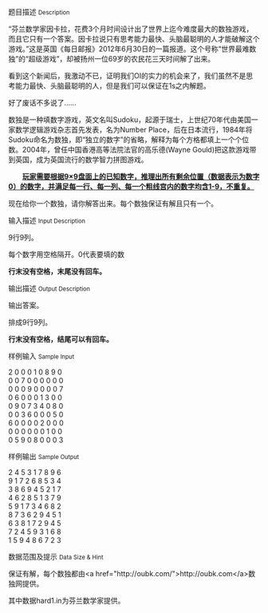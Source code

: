 <div class="panel panel-default">
<div class="area-title">
<span>
题目描述
<small>Description</small>
</span></div>
<div class="panel-body">

<p><span>“芬兰数学家因卡拉，花费3个月时间设计出了世界上迄今难度最大的数独游戏，而且它只有一个答案。因卡拉说只有思考能力最快、头脑最聪明的人才能破解这个游戏。”这是英国《每日邮报》2012年6月30日的一篇报道。这个号称“世界最难数独”的“超级游戏”，却被扬州一位69岁的农民花三天时间解了出来。</span></p>
<p><span>看到这个新闻后，我激动不已，证明我们OI的实力的机会来了，我们虽然不是思考能力最快、头脑最聪明的人，但是我们可以保证在1s之内解题。</span></p>
<p><span>好了废话不多说了……</span></p>
<p>数独是一种填数字游戏，英文名叫Sudoku，起源于瑞士，上世纪70年代由美国一家数学逻辑游戏杂志首先发表，名为Number Place，后在日本流行，1984年将Sudoku命名为数独，即“独立的数字”的省略，解释为每个方格都填上一个个位数。2004年，曾任中国香港高等法院法官的高乐德(Wayne Gould)把这款游戏带到英国，成为英国流行的数学智力拼图游戏。</p>
<p>　　<span style="text-decoration: underline;"><strong>玩家需要根据9×9盘面上的已知数字，推理出所有剩余位置（数据表示为数字0）的数字，并满足每一行、每一列、每一个粗线宫内的数字均含1-9，不重复。</strong></span></p>
<p>现在给你一个数独，请你解答出来。每个数独保证有解且只有一个。</p>

</div>
</div>

<div class="panel panel-default">
<div class="area-title">
<span>
输入描述
<small>Input Description</small>
</span></div>
<div class="panel-body">
<p>9行9列。</p>
<p>每个数字用空格隔开。0代表要填的数</p>
<p><strong>行末没有空格，末尾没有回车。</strong></p>

</div>
</div>
<div  class="panel panel-default">
<div class="area-title">
<span>
输出描述
<small>Output Description</small>
</span></div>
<div class="panel-body">

<p>输出答案。</p>
<p>排成9行9列。</p>
<p><strong>行末没有空格，结尾可以有回车。</strong></p>

</div>
</div>


<div class="panel panel-default">
<div class="area-title">
<span>
样例输入
<small>Sample Input</small>
</span></div>
<div class="panel-body">
<p>2 0 0 0 1 0 8 9 0<br>0 0 7 0 0 0 0 0 0<br>0 0 0 9 0 0 0 0 7<br>0 6 0 0 0 1 3 0 0<br>0 9 0 7 3 4 0 8 0<br>0 0 3 6 0 0 0 5 0<br>6 0 0 0 0 2 0 0 0<br>0 0 0 0 0 0 1 0 0<br>0 5 9 0 8 0 0 0 3</p>

</div>
</div>

<div class="panel panel-default">
<div class="area-title">
<span>
样例输出
<small>Sample Output</small>
</span></div>
<div class="panel-body">
<p>2 4 5 3 1 7 8 9 6<br>9 1 7 2 6 8 5 3 4<br>3 8 6 9 4 5 2 1 7<br>4 6 2 8 5 1 3 7 9<br>5 9 1 7 3 4 6 8 2<br>8 7 3 6 2 9 4 5 1<br>6 3 8 1 7 2 9 4 5<br>7 2 4 5 9 3 1 6 8<br>1 5 9 4 8 6 7 2 3</p>

</div>
</div>

<div class="panel panel-default">
<div class="area-title">
<span>
数据范围及提示
<small>Data Size & Hint</small>
</span></div>
<div class="panel-body">
<p>保证有解，每个数独都由&lt;a href="http://oubk.com/"&gt;http://oubk.com&lt;/a&gt;数独网提供。</p>
<p>其中数据hard1.in为芬兰数学家提供。</p>
</div>
</div>